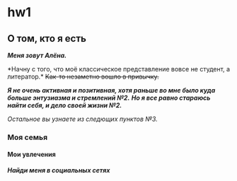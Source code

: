 # hw1
## О том, кто я есть

**_Меня зовут Алёна._** 

\*Начну с того, что моё классическое представление вовсе не студент, а литератор.\* 
~~Как-то незаметно вошло в привычку.~~

***Я не очень активная и позитивная, хотя раньше во мне было куда больше энтузиазма и стремлений №2.***
***Но я все равно стараюсь найти себя, и дело своей жизни №2.*** 

*Остальное вы узнаете из следющих пунктов №3.* 

### Моя семья

#### Мои увлечения

##### Найди меня в социальных сетях

